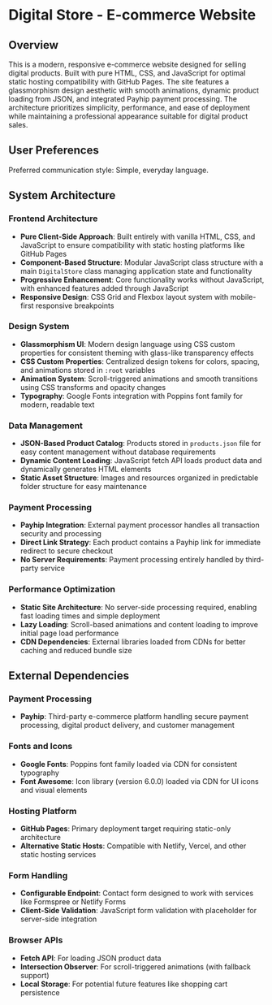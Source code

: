# Digital Store - E-commerce Website

## Overview

This is a modern, responsive e-commerce website designed for selling digital products. Built with pure HTML, CSS, and JavaScript for optimal static hosting compatibility with GitHub Pages. The site features a glassmorphism design aesthetic with smooth animations, dynamic product loading from JSON, and integrated Payhip payment processing. The architecture prioritizes simplicity, performance, and ease of deployment while maintaining a professional appearance suitable for digital product sales.

## User Preferences

Preferred communication style: Simple, everyday language.

## System Architecture

### Frontend Architecture
- **Pure Client-Side Approach**: Built entirely with vanilla HTML, CSS, and JavaScript to ensure compatibility with static hosting platforms like GitHub Pages
- **Component-Based Structure**: Modular JavaScript class structure with a main `DigitalStore` class managing application state and functionality
- **Progressive Enhancement**: Core functionality works without JavaScript, with enhanced features added through JavaScript
- **Responsive Design**: CSS Grid and Flexbox layout system with mobile-first responsive breakpoints

### Design System
- **Glassmorphism UI**: Modern design language using CSS custom properties for consistent theming with glass-like transparency effects
- **CSS Custom Properties**: Centralized design tokens for colors, spacing, and animations stored in `:root` variables
- **Animation System**: Scroll-triggered animations and smooth transitions using CSS transforms and opacity changes
- **Typography**: Google Fonts integration with Poppins font family for modern, readable text

### Data Management
- **JSON-Based Product Catalog**: Products stored in `products.json` file for easy content management without database requirements
- **Dynamic Content Loading**: JavaScript fetch API loads product data and dynamically generates HTML elements
- **Static Asset Structure**: Images and resources organized in predictable folder structure for easy maintenance

### Payment Processing
- **Payhip Integration**: External payment processor handles all transaction security and processing
- **Direct Link Strategy**: Each product contains a Payhip link for immediate redirect to secure checkout
- **No Server Requirements**: Payment processing entirely handled by third-party service

### Performance Optimization
- **Static Site Architecture**: No server-side processing required, enabling fast loading times and simple deployment
- **Lazy Loading**: Scroll-based animations and content loading to improve initial page load performance
- **CDN Dependencies**: External libraries loaded from CDNs for better caching and reduced bundle size

## External Dependencies

### Payment Processing
- **Payhip**: Third-party e-commerce platform handling secure payment processing, digital product delivery, and customer management

### Fonts and Icons
- **Google Fonts**: Poppins font family loaded via CDN for consistent typography
- **Font Awesome**: Icon library (version 6.0.0) loaded via CDN for UI icons and visual elements

### Hosting Platform
- **GitHub Pages**: Primary deployment target requiring static-only architecture
- **Alternative Static Hosts**: Compatible with Netlify, Vercel, and other static hosting services

### Form Handling
- **Configurable Endpoint**: Contact form designed to work with services like Formspree or Netlify Forms
- **Client-Side Validation**: JavaScript form validation with placeholder for server-side integration

### Browser APIs
- **Fetch API**: For loading JSON product data
- **Intersection Observer**: For scroll-triggered animations (with fallback support)
- **Local Storage**: For potential future features like shopping cart persistence